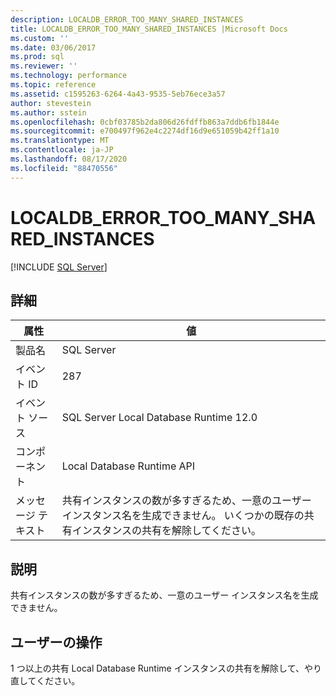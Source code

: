 ```yaml
---
description: LOCALDB_ERROR_TOO_MANY_SHARED_INSTANCES
title: LOCALDB_ERROR_TOO_MANY_SHARED_INSTANCES |Microsoft Docs
ms.custom: ''
ms.date: 03/06/2017
ms.prod: sql
ms.reviewer: ''
ms.technology: performance
ms.topic: reference
ms.assetid: c1595263-6264-4a43-9535-5eb76ece3a57
author: stevestein
ms.author: sstein
ms.openlocfilehash: 0cbf03785b2da806d26fdffb863a7ddb6fb1844e
ms.sourcegitcommit: e700497f962e4c2274df16d9e651059b42ff1a10
ms.translationtype: MT
ms.contentlocale: ja-JP
ms.lasthandoff: 08/17/2020
ms.locfileid: "88470556"
---
```

# <a name="localdb_error_too_many_shared_instances"></a>LOCALDB_ERROR_TOO_MANY_SHARED_INSTANCES
 [!INCLUDE [SQL Server](../../includes/applies-to-version/sqlserver.md)]
    
## <a name="details"></a>詳細  
  
| 属性 | 値 |
| --------- | ----- |
|製品名|SQL Server|  
|イベント ID|287|  
|イベント ソース|SQL Server Local Database Runtime 12.0|  
|コンポーネント|Local Database Runtime API|  
|メッセージ テキスト|共有インスタンスの数が多すぎるため、一意のユーザー インスタンス名を生成できません。 いくつかの既存の共有インスタンスの共有を解除してください。|  
  
## <a name="explanation"></a>説明  
 共有インスタンスの数が多すぎるため、一意のユーザー インスタンス名を生成できません。  
  
## <a name="user-action"></a>ユーザーの操作  
 1 つ以上の共有 Local Database Runtime インスタンスの共有を解除して、やり直してください。  
  
  
